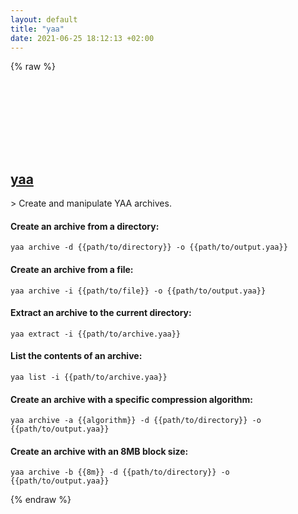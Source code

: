 ```yaml
---
layout: default
title: "yaa"
date: 2021-06-25 18:12:13 +02:00
---
```

{% raw %}
<h2 id="yaa">
  <a href="/en/osx/yaa.html">yaa</a> <a href="#yaa"><svg class="icon">
    <use href="/assets/images/unicode_sprite.svg#link" />
  </svg></a>
</h2>
> Create and manipulate YAA archives.

#### Create an archive from a directory:
```shell
yaa archive -d {{path/to/directory}} -o {{path/to/output.yaa}}
```
#### Create an archive from a file:
```shell
yaa archive -i {{path/to/file}} -o {{path/to/output.yaa}}
```
#### Extract an archive to the current directory:
```shell
yaa extract -i {{path/to/archive.yaa}}
```
#### List the contents of an archive:
```shell
yaa list -i {{path/to/archive.yaa}}
```
#### Create an archive with a specific compression algorithm:
```shell
yaa archive -a {{algorithm}} -d {{path/to/directory}} -o {{path/to/output.yaa}}
```
#### Create an archive with an 8MB block size:
```shell
yaa archive -b {{8m}} -d {{path/to/directory}} -o {{path/to/output.yaa}}
```
{% endraw %}